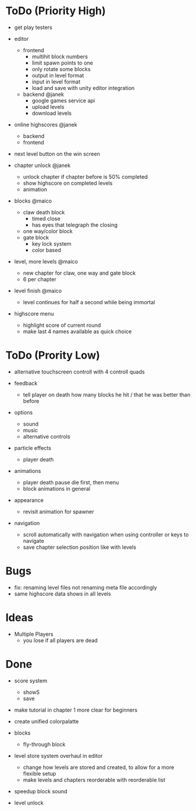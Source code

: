 # ToDo (Priority High)

- get play testers


- editor
	- frontend
		- multihit block numbers
		- limit spawn points to one
		- only rotate some blocks
		- output in level format
		- input in level format
		- load and save with unity editor integration
	- backend @janek
		- google games service api
		- upload levels
		- download levels

- online highscores @janek
	- backend
	- frontend

- next level button on the win screen

- chapter unlock @janek
	- unlock chapter if chapter before is 50% completed
	- show highscore on completed levels
	- animation

- blocks @maico
	- claw death block
		- timed close
		- has eyes that telegraph the closing
	- one way/color block
	- gate block
		- key lock system
		- color based

- level, more levels @maico
	- new chapter for claw, one way and gate block
	- 6 per chapter

- level finish @maico
	- level continues for half a second while being immortal

- highscore menu
	- highlight score of current round
	- make last 4 names available as quick choice

# ToDo (Prority Low)

- alternative touchscreen controll with 4 controll quads

- feedback
	- tell player on death how many blocks he hit / that he was better than before

- options
	- sound
	- music
    - alternative controls

- particle effects
	- player death

- animations
	- player death pause
	  die first, then menu
    - block animations in general

- appearance
    - revisit animation for spawner

- navigation
	- scroll automatically with navigation when using controller or keys to navigate
	- save chapter selection position like with levels
	
# Bugs
- fix: renaming level files not renaming meta file accordingly
- same highscore data shows in all levels

# Ideas
- Multiple Players
	- you lose if all players are dead

# Done

- score system
    - showS
    - save

- make tutorial in chapter 1 more clear for beginners

- create unified colorpalatte

- blocks
	- fly-through block

- level store system overhaul in editor
    - change how levels are stored and created, to allow for a more flexible setup
	- make levels and chapters reorderable with reorderable list

- speedup block sound

- level unlock
